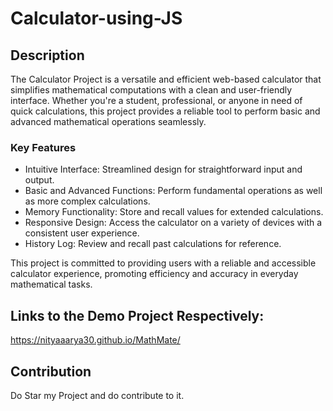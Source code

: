 # Calculator-using-JS

## Description

The Calculator Project is a versatile and efficient web-based calculator that simplifies mathematical computations with a clean and user-friendly interface. Whether you're a student, professional, or anyone in need of quick calculations, this project provides a reliable tool to perform basic and advanced mathematical operations seamlessly.

### Key Features

- Intuitive Interface: Streamlined design for straightforward input and output.
- Basic and Advanced Functions: Perform fundamental operations as well as more complex calculations.
- Memory Functionality: Store and recall values for extended calculations.
- Responsive Design: Access the calculator on a variety of devices with a consistent user experience.
- History Log: Review and recall past calculations for reference.

This project is committed to providing users with a reliable and accessible calculator experience, promoting efficiency and accuracy in everyday mathematical tasks.

## Links to the Demo Project Respectively:
https://nityaaarya30.github.io/MathMate/

## Contribution 
Do Star my Project and do contribute to it.

